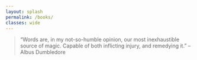 ```yaml
---
layout: splash
permalink: /books/
classes: wide
---
```

> “Words are, in my not-so-humble opinion, our most inexhaustible source of magic. Capable of both inflicting injury, and remedying it.” – Albus Dumbledore

